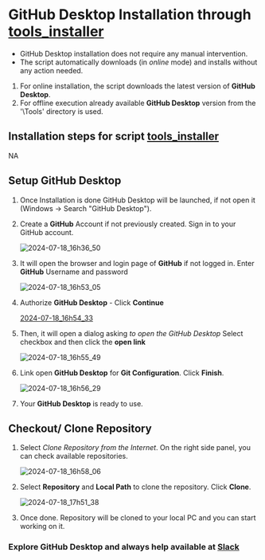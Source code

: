 # GitHub Desktop Installation through [tools_installer](./tools_installer.bat)
- GitHub Desktop installation does not require any manual intervention.
- The script automatically downloads (in _online_ mode) and installs without any action needed.

1. For online installation, the script downloads the latest version of **GitHub Desktop**.
2. For offline execution already available **GitHub Desktop** version from the '\Tools\' directory is used.

## Installation steps for script [tools_installer](./tools_installer.bat)
   NA

## Setup GitHub Desktop
1. Once Installation is done GitHub Desktop will be launched, if not open it (Windows -> Search "GitHub Desktop").
2. Create a **GitHub** Account if not previously created. Sign in to your GitHub account.
   
   ![2024-07-18_16h36_50](https://github.com/user-attachments/assets/844992b3-cd79-44fe-bd9c-74fb67e980f7)

4. It will open the browser and login page of **GitHub** if not logged in. Enter **GitHub** Username and password
   
   ![2024-07-18_16h53_05](https://github.com/user-attachments/assets/ea1def6a-3772-4d3a-8a12-e6fc3b5f78e8)

6. Authorize **GitHub Desktop** - Click **Continue**
   
   [2024-07-18_16h54_33](https://github.com/user-attachments/assets/5f8670a7-718c-4bdb-8429-a1a4c3d346a7)

8. Then, it will open a dialog asking _to open the GitHub Desktop_ Select checkbox and then click the **open link**

   ![2024-07-18_16h55_49](https://github.com/user-attachments/assets/170b016f-0149-4e63-89ff-a2b3761878e5)

9. Link open **GitHub Desktop** for **Git Configuration**. Click **Finish**.

   ![2024-07-18_16h56_29](https://github.com/user-attachments/assets/5aa38bc8-06b8-4032-bc19-59c3190ff59e)

10. Your **GitHub Desktop** is ready to use.

## Checkout/ Clone Repository
1. Select _Clone Repository from the Internet_. On the right side panel, you can check available repositories.

   ![2024-07-18_16h58_06](https://github.com/user-attachments/assets/7ea10727-440f-4258-a27a-30b99acde3de)

2. Select **Repository** and **Local Path** to clone the repository. Click **Clone**.

   ![2024-07-18_17h51_38](https://github.com/user-attachments/assets/5712c946-ebc7-449f-87aa-3745f0e25b30)

3. Once done. Repository will be cloned to your local PC and you can start working on it.

### Explore GitHub Desktop and always help available at [Slack](https://arc-i-tech-workspace.slack.com)
